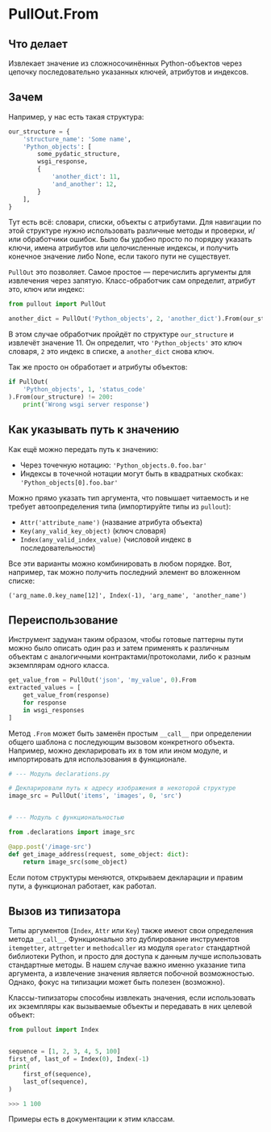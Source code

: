 # PullOut.From

## Что делает

Извлекает значение из сложносочинённых Python-объектов через цепочку последовательно указанных ключей, атрибутов и индексов.

## Зачем

Например, у нас есть такая структура:

```python
our_structure = {
    'structure_name': 'Some name',
    'Python_objects': [
        some_pydatic_structure,
        wsgi_response,
        {
            'another_dict': 11,
            'and_another': 12,
        }
    ],
}
```

Тут есть всё: словари, списки, объекты с атрибутами. Для навигации по этой структуре нужно использовать различные методы и проверки, и/или обработчики ошибок. Было бы удобно просто по порядку указать ключи, имена атрибутов или целочисленные индексы, и получить конечное значение либо None, если такого пути не существует.

`PullOut` это позволяет. Самое простое — перечислить аргументы для извлечения через запятую. Класс-обработчик сам определит, атрибут это, ключ или индекс:

```python
from pullout import PullOut

another_dict = PullOut('Python_objects', 2, 'another_dict').From(our_structure)
```
В этом случае обработчик пройдёт по структуре `our_structure` и извлечёт значение 11. Он определит, что `'Python_objects'` это ключ словаря, `2` это индекс в списке, а `another_dict` снова ключ.

Так же просто он обработает и атрибуты объектов:

```python
if PullOut(
    'Python_objects', 1, 'status_code'
).From(our_structure) != 200:
    print('Wrong wsgi server response')
```

## Как указывать путь к значению

Как ещё можно передать путь к значению:
- Через точечную нотацию: `'Python_objects.0.foo.bar'`
- Индексы в точечной нотации могут быть в квадратных скобках: `'Python_objects[0].foo.bar'`

Можно прямо указать тип аргумента, что повышает читаемость и не требует автоопределения типа (импортируйте типы из `pullout`):
- `Attr('attribute_name')` (название атрибута объекта)
- `Key(any_valid_key_object)` (ключ словаря)
- `Index(any_valid_index_value)` (числовой индекс в последовательности)

Все эти варианты можно комбинировать в любом порядке. Вот, например, так можно получить последний элемент во вложенном списке:

`('arg_name.0.key_name[12]', Index(-1), 'arg_name', 'another_name')`

## Переиспользование

Инструмент задуман таким образом, чтобы готовые паттерны пути можно было описать один раз и затем применять к различным объектам с аналогичными контрактами/протоколами, либо к разным экземплярам одного класса.

```python
get_value_from = PullOut('json', 'my_value', 0).From
extracted_values = [
    get_value_from(response)
    for response
    in wsgi_responses
]
```

Метод `.From` может быть заменён простым `__call__` при определении общего шаблона с последующим вызовом конкретного объекта. Например, можно декларировать их в том или ином модуле, и импортировать для использования в функционале.

```python
# --- Модуль declarations.py

# Декларировали путь к адресу изображения в некоторой структуре
image_src = PullOut('items', 'images', 0, 'src')


# --- Модуль с функциональностью

from .declarations import image_src

@app.post('/image-src')
def get_image_address(request, some_object: dict):
    return image_src(some_object)
```

Если потом структуры меняются, открываем декларации и правим пути, а функционал работает, как работал.

## Вызов из типизатора

Типы аргументов (`Index`, `Attr` или `Key`) также имеют свои определения метода `__call__`. Функционально это дублирование инструментов `itemgetter`, `attrgetter` и `methodcaller` из модуля `operator` стандартной библиотеки Python, и просто для доступа к данным лучше использовать стандартные методы. В нашем случае важно именно указание типа аргумента, а извлечение значения является побочной возможностью. Однако, фокус на типизации может быть полезен (возможно).

Классы-типизаторы способны извлекать значения, если использовать их экземпляры как вызываемые объекты и передавать в них целевой объект:

```python
from pullout import Index


sequence = [1, 2, 3, 4, 5, 100]
first_of, last_of = Index(0), Index(-1)
print(
    first_of(sequence),
    last_of(sequence),
)

>>> 1 100
```

Примеры есть в документации к этим классам.
